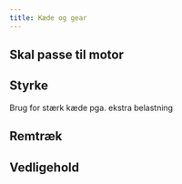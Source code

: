 ```yaml
---
title: Kæde og gear
---
```


## Skal passe til motor

## Styrke
Brug for stærk kæde pga. ekstra belastning

## Remtræk

## Vedligehold
